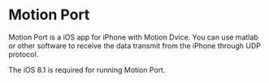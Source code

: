 Motion Port
====

Motion Port is a iOS app for iPhone with Motion Dvice. You can use matlab or other software to receive the data transmit from the iPhone through UDP protocol.

The iOS 8.1 is required for running Motion Port. 